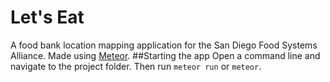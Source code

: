 # Let's Eat
A food bank location mapping application for the San Diego Food Systems Alliance.
Made using [Meteor](https://www.meteor.com/).
##Starting the app
Open a command line and navigate to the project folder. Then run `meteor run` or `meteor`.
